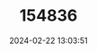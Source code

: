 ---
title: "154836"
category: "Schindleria praematura"
draft: false
date: 2024-02-22 13:03:51
languages:
  English: ["Schindler's Fish", "Premature Floater"]
---